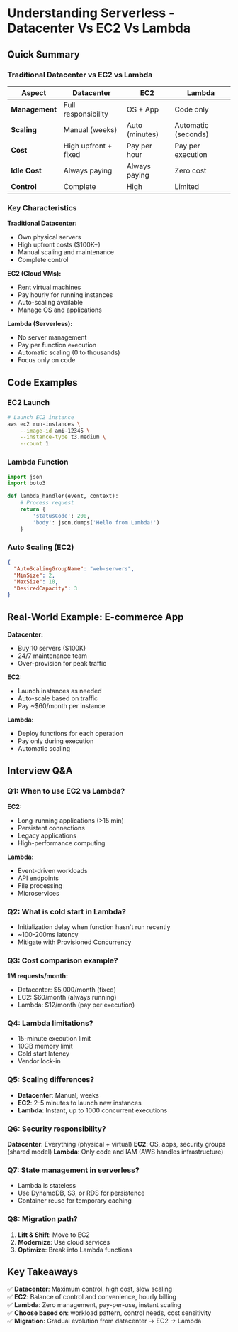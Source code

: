 # Understanding Serverless - Datacenter Vs EC2 Vs Lambda

## Quick Summary

### Traditional Datacenter vs EC2 vs Lambda

| Aspect | Datacenter | EC2 | Lambda |
|--------|------------|-----|--------|
| **Management** | Full responsibility | OS + App | Code only |
| **Scaling** | Manual (weeks) | Auto (minutes) | Automatic (seconds) |
| **Cost** | High upfront + fixed | Pay per hour | Pay per execution |
| **Idle Cost** | Always paying | Always paying | Zero cost |
| **Control** | Complete | High | Limited |

### Key Characteristics

**Traditional Datacenter:**
- Own physical servers
- High upfront costs ($100K+)
- Manual scaling and maintenance
- Complete control

**EC2 (Cloud VMs):**
- Rent virtual machines
- Pay hourly for running instances
- Auto-scaling available
- Manage OS and applications

**Lambda (Serverless):**
- No server management
- Pay per function execution
- Automatic scaling (0 to thousands)
- Focus only on code

## Code Examples

### EC2 Launch
```bash
# Launch EC2 instance
aws ec2 run-instances \
    --image-id ami-12345 \
    --instance-type t3.medium \
    --count 1
```

### Lambda Function
```python
import json
import boto3

def lambda_handler(event, context):
    # Process request
    return {
        'statusCode': 200,
        'body': json.dumps('Hello from Lambda!')
    }
```

### Auto Scaling (EC2)
```json
{
  "AutoScalingGroupName": "web-servers",
  "MinSize": 2,
  "MaxSize": 10,
  "DesiredCapacity": 3
}
```

## Real-World Example: E-commerce App

**Datacenter:**
- Buy 10 servers ($100K)
- 24/7 maintenance team
- Over-provision for peak traffic

**EC2:**
- Launch instances as needed
- Auto-scale based on traffic
- Pay ~$60/month per instance

**Lambda:**
- Deploy functions for each operation
- Pay only during execution
- Automatic scaling

## Interview Q&A

### Q1: When to use EC2 vs Lambda?

**EC2:**
- Long-running applications (>15 min)
- Persistent connections
- Legacy applications
- High-performance computing

**Lambda:**
- Event-driven workloads
- API endpoints
- File processing
- Microservices

### Q2: What is cold start in Lambda?
- Initialization delay when function hasn't run recently
- ~100-200ms latency
- Mitigate with Provisioned Concurrency

### Q3: Cost comparison example?
**1M requests/month:**
- Datacenter: $5,000/month (fixed)
- EC2: $60/month (always running)
- Lambda: $12/month (pay per execution)

### Q4: Lambda limitations?
- 15-minute execution limit
- 10GB memory limit
- Cold start latency
- Vendor lock-in

### Q5: Scaling differences?
- **Datacenter**: Manual, weeks
- **EC2**: 2-5 minutes to launch new instances
- **Lambda**: Instant, up to 1000 concurrent executions

### Q6: Security responsibility?
**Datacenter**: Everything (physical + virtual)
**EC2**: OS, apps, security groups (shared model)
**Lambda**: Only code and IAM (AWS handles infrastructure)

### Q7: State management in serverless?
- Lambda is stateless
- Use DynamoDB, S3, or RDS for persistence
- Container reuse for temporary caching

### Q8: Migration path?
1. **Lift & Shift**: Move to EC2
2. **Modernize**: Use cloud services
3. **Optimize**: Break into Lambda functions

## Key Takeaways

✅ **Datacenter**: Maximum control, high cost, slow scaling  
✅ **EC2**: Balance of control and convenience, hourly billing  
✅ **Lambda**: Zero management, pay-per-use, instant scaling  
✅ **Choose based on**: workload pattern, control needs, cost sensitivity  
✅ **Migration**: Gradual evolution from datacenter → EC2 → Lambda